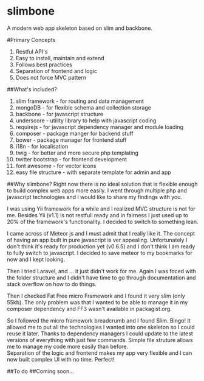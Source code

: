 slimbone
========

A modern web app skeleton based on slim and backbone.

#Primary Concepts
1. Restful API's
2. Easy to install, maintain and extend
3. Follows best practices
4. Separation of frontend and logic
5. Does not force MVC pattern

##What's included?
1. slim framework - for routing and data management
2. mongoDB - for flexible schema and collection storage 
3. backbone - for javascript structure 
4. underscore - utility library to help with javascript coding
5. requirejs - for javascript dependency manager and module loading
6. composer - package manger for backend stuff
7. bower - package manager for frontend stuff
8. i18n - for localisation
9. twig - for better and more secure php templating
10. twitter bootstrap - for frontend development
11. font awesome - for vector icons
12. easy file structure - with separate template for admin and app

##Why slimbone?
Right now there is no ideal solution that is flexible enough to build complex web apps more easily.
I went through multiple php and javascript technologies and I would like to share my findings with you.

I was using Yii framework for a while and I realized MVC structure is not for me.
Besides Yii (v1.1) is not restfull ready and in fairness I just used up to 20% of the framework's functionality.
I decided to switch to something lean.

I came across of Meteor js and I must admit that I really like it. The concept of having an app built in pure javascript is ver appealing. 
Unfortunately I don't think it's ready for production yet (v0.6.5) and I don't think I am ready to fully switch to javascript.
I decided to save meteor to my bookmarks for now and I kept looking.

Then I tried Laravel, and ... it just didn't work for me. Again I was foced with the folder structure and I didn't have time
to go through documentation and stack overflow on how to do things.

Then I checked Fat Free micro Framework and I found it very slim (only 55kb). The only problem was that I wanted to be able to manage
it in my composer dependency and FF3 wasn't available in packagist.org.

So I followed the micro framework breadcrumb and I found Slim. Bingo!
It allowed me to put all the technologies I wanted into one skeleton so I could reuse it later. Thanks to dependency managers
I could update to the latest versions of everything with just few commands. 
Simple file struture allows me to manage my code more easily than before.  
Separation of the logic and frontend makes my app very flexible and I can now built complex UI with no time. 
Perfect!

##To do 
##Coming soon...
